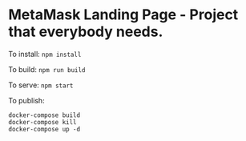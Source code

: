 # MetaMask Landing Page - Project that everybody needs.

To install: `npm install`

To build: `npm run build`

To serve: `npm start`

To publish:
```
docker-compose build
docker-compose kill
docker-compose up -d
```
